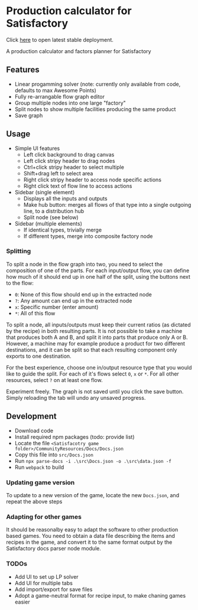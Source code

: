 # Production calculator for Satisfactory

Click [here](https://marci07iq.github.io/factory-calculator/) to open latest stable deployment.

A production calculator and factors planner for Satisfactory

## Features

- Linear progamming solver (note: currently only available from code, defaults to max Awesome Points)
- Fully re-arrangable flow graph editor
- Group multiple nodes into one large "factory"
- Split nodes to show multiple facilities producing the same product
- Save graph

## Usage

- Simple UI features
  - Left click background to drag canvas
  - Left click stripy header to drag nodes
  - Ctrl+click stripy header to select multiple
  - Shift+drag left to select area
  - Right click stripy header to access node specific actions
  - Right click text of flow line to access actions
- Sidebar (single element)
  - Displays all the inputs and outputs
  - Make hub button: merges all flows of that type into a single outgoing line, to a distribution hub
  - Split node (see below)
- Sidebar (multiple elements)
  - If identical types, trivially merge
  - If different types, merge into composite factory node

### Splitting
To split a node in the flow graph into two, you need to select the composition of one of the parts. For each input/output flow, you can define how much of it should end up in one half of the split, using the buttons next to the flow:
- `0`: None of this flow should end up in the extracted node
- `?`: Any amount can end up in the extracted node
- `x`: Specific number (enter amount)
- `*`: All of this flow

To split a node, all inputs/outputs must keep their current ratios (as dictated by the recipe) in both resulting parts. It is not possible to take a machine that produces both A and B, and split it into parts that produce only A or B.
However, a machine may for example produce a product for two different destinations, and it can be split so that each resulting component only exports to one destination.

For the best experience, choose one in/output resource type that you would like to guide the split. For each of it's flows select `0`, `x` or `*`. For all other resources, select `?` on at least one flow.

Experiment freely. The graph is not saved until you click the save button. Simply reloading the tab will undo any unsaved progress.

## Development

- Download code
- Install required npm packages (todo: provide list)
- Locate the file `<Satisfacotry game folder>/CommunityResources/Docs/Docs.json`
- Copy this file into `src/Docs.json`
- Run `npx parse-docs -i .\src\Docs.json -o .\src\data.json -f`
- Run `webpack` to build

### Updating game version
To update to a new version of the game, locate the new `Docs.json`, and repeat the above steps

### Adapting for other games

It should be reasonalby easy to adapt the software to other production based games. You need to obtain a data file describing the items and recipes in the game, and convert it to the same format output by the Satisfactory docs parser node module.

### TODOs
- Add UI to set up LP solver
- Add UI for multiple tabs
- Add import/export for save files
- Adopt a game-neutral format for recipe input, to make chaning games easier